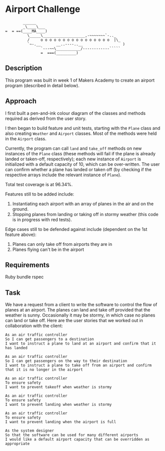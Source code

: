 Airport Challenge
=================

```
        ______
        _\____\___
=  = ==(____MA____)
          \_____\___________________,-~~~~~~~`-.._
          /     o o o o o o o o o o o o o o o o  |\_
          `~-.__       __..----..__                  )
                `---~~\___________/------------`````
                =  ===(_________)

```

Description
-----
This program was built in week 1 of Makers Academy to create an airport program (described in detail below).

Approach
----
I first built a pen-and-ink colour diagram of the classes and methods required as derived from the user story.

I then began to build feature and unit tests, starting with the ```Plane``` class and also creating ```Weather``` and ```Airport``` classes.  Most of the methods were held in the ```Airport``` class.  

Currently, the program can call `land` and `take_off` methods on new instances of the `Plane` class (these methods will fail if the plane is already landed or taken-off, respectively); each new instance of `Airport` is initialized with a default capacity of 10, which can be over-written.  The user can confirm whether a plane has landed or taken off (by checking if the respective arrays include the relevant instance of `Plane`).

Total test coverage is at 96.34%.

Features still to be added include:
1. Instantiating each airport with an array of planes in the air and on the ground.
2. Stopping planes from landing or taking off in stormy weather (this code is in progress with red tests).

Edge cases still to be defended against include (dependent on the 1st feature above):
1. Planes can only take off from airports they are in
2. Planes flying can't be in the airport

Requirements
-------
Ruby
bundle
rspec

Task
-----

We have a request from a client to write the software to control the flow of planes at an airport. The planes can land and take off provided that the weather is sunny. Occasionally it may be stormy, in which case no planes can land or take off.  Here are the user stories that we worked out in collaboration with the client:

```
As an air traffic controller 
So I can get passengers to a destination 
I want to instruct a plane to land at an airport and confirm that it has landed 

As an air traffic controller 
So I can get passengers on the way to their destination 
I want to instruct a plane to take off from an airport and confirm that it is no longer in the airport

As an air traffic controller 
To ensure safety 
I want to prevent takeoff when weather is stormy 

As an air traffic controller 
To ensure safety 
I want to prevent landing when weather is stormy 

As an air traffic controller 
To ensure safety 
I want to prevent landing when the airport is full 

As the system designer
So that the software can be used for many different airports
I would like a default airport capacity that can be overridden as appropriate
```



